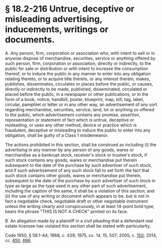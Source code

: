 # § 18.2-216 Untrue, deceptive or misleading advertising, inducements, writings or documents.

<p>A. Any person, firm, corporation or association who, with intent to sell or in anywise dispose of merchandise, securities, service or anything offered by such person, firm, corporation or association, directly or indirectly, to the public for sale or distribution or with intent to increase the consumption thereof, or to induce the public in any manner to enter into any obligation relating thereto, or to acquire title thereto, or any interest therein, makes, publishes, disseminates, circulates or places before the public, or causes, directly or indirectly to be made, published, disseminated, circulated or placed before the public, in a newspaper or other publications, or in the form of a book, notice, handbill, poster, blueprint, map, bill, tag, label, circular, pamphlet or letter or in any other way, an advertisement of any sort regarding merchandise, securities, service, land, lot or anything so offered to the public, which advertisement contains any promise, assertion, representation or statement of fact which is untrue, deceptive or misleading, or uses any other method, device or practice which is fraudulent, deceptive or misleading to induce the public to enter into any obligation, shall be guilty of a Class 1 misdemeanor.</p><p>The actions prohibited in this section, shall be construed as including (i) the advertising in any manner by any person of any goods, wares or merchandise as a bankrupt stock, receiver's stock or trustee's stock, if such stock contains any goods, wares or merchandise put therein subsequent to the date of the purchase by such advertiser of such stock, and if such advertisement of any such stock fail to set forth the fact that such stock contains other goods, wares or merchandise put therein, subsequent to the date of the purchase by such advertiser of such stock in type as large as the type used in any other part of such advertisement, including the caption of the same, it shall be a violation of this section; and (ii) the use of any writing or document which appears to be, but is not in fact a negotiable check, negotiable draft or other negotiable instrument unless the writing clearly and conspicuously, in at least 14-point bold type, bears the phrase "THIS IS NOT A CHECK" printed on its face.</p><p>B. An allegation made by a plaintiff in a civil pleading that a defendant real estate licensee has violated this section shall be stated with particularity.</p><p>Code 1950, § 59.1-44; 1968, c. 439; 1975, cc. 14, 15, 507; 2005, c. <a href='http://lis.virginia.gov/cgi-bin/legp604.exe?051+ful+CHAP0150'>150</a>; 2014, cc. <a href='http://lis.virginia.gov/cgi-bin/legp604.exe?141+ful+CHAP0650'>650</a>, <a href='http://lis.virginia.gov/cgi-bin/legp604.exe?141+ful+CHAP0696'>696</a>.</p>
